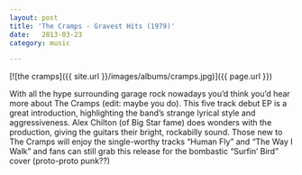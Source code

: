 ```yaml
---
layout: post
title: 'The Cramps - Gravest Hits (1979)'
date:   2013-03-23
category: music

---
```

[![the cramps]({{ site.url }}/images/albums/cramps.jpg)]({{ page.url }})

With all the hype surrounding garage rock nowadays you’d think you’d hear more about The Cramps (edit: maybe you do). This five track debut EP is a great introduction, highlighting the band’s strange lyrical style and aggressiveness. Alex Chilton (of Big Star fame) does wonders with the production, giving the guitars their bright, rockabilly sound. Those new to The Cramps will enjoy the single-worthy tracks “Human Fly” and “The Way I Walk” and fans can still grab this release for the bombastic “Surfin’ Bird” cover (proto-proto punk??)

<!-- [download](http://www.mediafire.com/?6zmjqoa85pxnlym) -->
